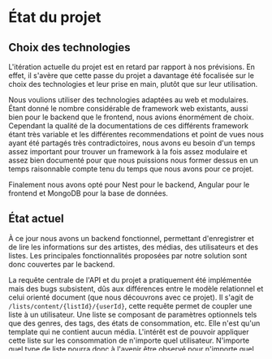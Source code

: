 # État du projet
## Choix des technologies
L'itération actuelle du projet est en retard par rapport à nos prévisions. En effet, il s'avère que cette passe du projet a davantage été focalisée sur le choix des technologies et leur prise en main, plutôt que sur leur utilisation.

Nous voulions utiliser des technologies adaptées au web et modulaires. Étant donné le nombre considérable de framework web existants, aussi bien pour le backend que le frontend, nous avions énormément de choix. Cependant la qualité de la documentations de ces différents framework étant très variable et les différentes recommendations et point de vues nous ayant été partagés très contradictoires, nous avons eu besoin d'un temps assez important pour trouver un framework à la fois assez modulaire et assez bien documenté pour que nous puissions nous former dessus en un temps raisonnable compte tenu du temps que nous avons pour ce projet.

Finalement nous avons opté pour Nest pour le backend, Angular pour le frontend et MongoDB pour la base de données.

## État actuel
À ce jour nous avons un backend fonctionnel, permettant d'enregistrer et de lire les informations sur des artistes, des médias, des utilisateurs et des listes. Les principales fonctionnalités proposées par notre solution sont donc couvertes par le backend.

La requête centrale de l'API et du projet a pratiquement été implémentée mais des bugs subsistent, dûs aux différences entre le modèle relationnel et celui orienté document (que nous découvrons avec ce projet). Il s'agit de `/lists/content/{listId}/{userId}`, cette requête permet de coupler une liste à un utilisateur. Une liste se composant de paramètres optionnels tels que des genres, des tags, des états de consommation, etc. Elle n'est qu'un template qui ne contient aucun média. L'intérêt est de pouvoir appliquer cette liste sur les consommation de n'importe quel utilisateur. N'importe quel type de liste pourra donc à l'avenir être observé pour n'importe quel utilisateur en rentrant le bon url. Les utilisateurs pourront à l'avenir créer des listes et choisir celles qu'ils souhaitent afficher sur leur profil et donc mettre en avant leurs centres d'intérêts.

Le frontend quant à lui est en place et nous permet d'ajouter des pages depuis lesquelles nous pouvons récupérer des informations dans notre base de données. Il n'y cependant encore qu'un nombre limité de page (accueil et liste des utilisateurs). La connexion des utilisateurs est également fonctionnelle, le seul changement visible qu'elle apporte est sur la barre de navigation, toutefois il suffirait d'ajouter des guardes d'authentification sur les différentes routes des pages du front pour les sécuriser (c'est déjà le cas pour se rendre sur la page d'un utilisateur).

# Suite du projet
## Tâches restantes
Nous avons identifié différentes tâches restantes:
- Peaufiner le back-end:
    - Finir totalement le CRUD de toutes les entités
    - Débuguer la requête `/lists/content/{listId}/{userId}`
    - Écrire des tests
    - Vérifier qu'il ne manque pas de fonctionnalités secondaires
    - Vérifier la sécurité de l'application
    - etc.
- Terminer l'implémentation du front-end:
    - Page d'un média
    - Profil utilisateur
    - Listes (CRUD en interface et affichage pour un utilisateur donné)
    - etc.
- Sélectionner un ensemble de titres « incontournables » pour chaque types de média, et les enregister dans notre base de donnée afin d'avoir d'avoir une base d'offre
- Créer des « adaptateurs » permettant de récupérer sur les différents services identifiés en première année (Anilist,MyAnimeList,GoodReads, The Movie Database, etc.), et de les adapter à l'affichage de notre site, au cas où nous n'aurions pas une information demandée par un utilisateur.

## Organisation
Au prochain semestre Baptiste ne pourra plus participer au module INDEN. Il ne restera alors qu'un membre sur quatre dans le groupe. Cela augmentera fortement le temps nécessaire au développement, d'autant plus que le web ne fait pas partie des compétences apprises dans la spécialité IN.<br>
Pour cela il est probable que le projet ne sera pas terminé et restera en l'état.